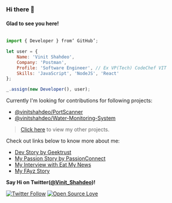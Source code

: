 ### Hi there 👋

#### Glad to see you here!

```javascript

import { Developer } from‘ GitHub’;

let user = {
    Name: 'Vinit Shahdeo',
    Company: 'Postman',
    Profile: 'Software Engineer', // Ex VP(Tech) CodeChef VIT
    Skills: 'JavaScript', 'NodeJS', 'React'
};

_.assign(new Developer(), user);

```

Currently I'm looking for contributions for following projects:

- [@vinitshahdeo/PortScanner](https://github.com/vinitshahdeo/PortScanner)
- [@vinitshahdeo/Water-Monitoring-System](https://github.com/vinitshahdeo/Water-Monitoring-System/)

> [Click here](https://github.com/vinitshahdeo/jobtweets/blob/master/PROJECTS.md) to view my other projects.

Check out links below to know more about me:

- [Dev Story by Geektrust](https://www.geektrust.in/blog/2019/07/31/developers-story-vinit-shahdeo/)
- [My Passion Story by PassionConnect](https://passionconnect.in/passionstory/vinit-shahdeo)
- [My Interview with Eat My News](https://www.eatmy.news/2020/06/code-like-you-eat-i-mean-code-daily-as.html)
- [My FAyz Story](https://fayz.in/stories/s/1522/0/?ckt_id=ZGL1ZGVk&title=story_of_vinit_shahdeo)


**Say Hi on Twitter([@Vinit_Shahdeo](https://twitter.com/Vinit_Shahdeo))!**

[![Twitter Follow](https://img.shields.io/twitter/follow/Vinit_Shahdeo?style=social)](https://twitter.com/Vinit_Shahdeo) [![Open Source Love](https://badges.frapsoft.com/os/v2/open-source.svg?v=103)](https://github.com/vinitshahdeo)


<!--
**vinitshahdeo/vinitshahdeo** is a ✨ _special_ ✨ repository because its `README.md` (this file) appears on your GitHub profile.

Here are some ideas to get you started:

- 🔭 I’m currently working on ...
- 🌱 I’m currently learning ...
- 👯 I’m looking to collaborate on ...
- 🤔 I’m looking for help with ...
- 💬 Ask me about ...
- 📫 How to reach me: ...
- 😄 Pronouns: ...
- ⚡ Fun fact: ...
-->
